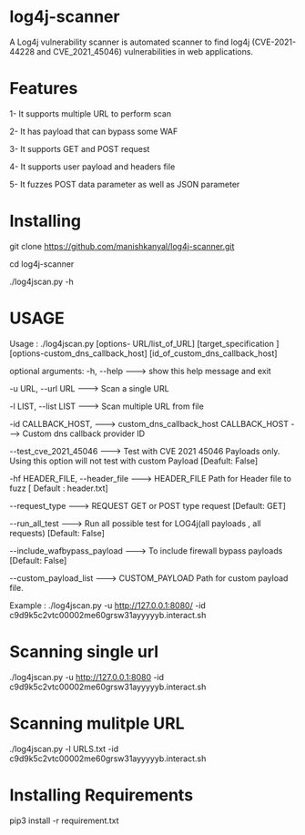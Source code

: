 # log4j-scanner
A Log4j vulnerability scanner is automated scanner to find log4j (CVE-2021-44228 and CVE_2021_45046) vulnerabilities in web applications.


# Features
1- It supports multiple URL to perform scan

2- It has payload that can bypass some WAF

3- It supports GET and POST request

4- It supports user payload and headers file

5- It fuzzes POST data parameter as well as JSON parameter

# Installing 

git clone https://github.com/manishkanyal/log4j-scanner.git

cd log4j-scanner

./log4jscan.py -h

# USAGE

Usage : ./log4jscan.py [options- URL/list_of_URL] [target_specification ] [options-custom_dns_callback_host] [id_of_custom_dns_callback_host]

optional arguments:
  -h, --help                      --->       show this help message and exit
  
  -u URL, --url URL               --->      Scan a single URL
  
  -l LIST, --list LIST            --->  Scan multiple URL from file
  
  -id CALLBACK_HOST,              --->  custom_dns_callback_host CALLBACK_HOST ---> Custom dns callback provider ID
                        
                         
  --test_cve_2021_45046            --->  Test with CVE 2021 45046 Payloads only. Using this option will not test with custom Payload  [Deafult: False]
                        
  -hf HEADER_FILE, --header_file  --->  HEADER_FILE  Path for Header file to fuzz [ Default : header.txt]
                        
  --request_type                  --->  REQUEST GET or POST type request [Default: GET]
                        
  --run_all_test                  --->    Run all possible test for LOG4j(all payloads , all requests) [Default: False]
  
  --include_wafbypass_payload     --->  To include firewall bypass payloads [Default: False]
                        
  --custom_payload_list           --->  CUSTOM_PAYLOAD Path for custom payload file.
                        

Example : ./log4jscan.py -u http://127.0.0.1:8080/ -id c9d9k5c2vtc00002me60grsw31ayyyyyb.interact.sh

# Scanning single url

./log4jscan.py -u http://127.0.0.1:8080 -id c9d9k5c2vtc00002me60grsw31ayyyyyb.interact.sh

# Scanning mulitple URL

./log4jscan.py -l URLS.txt -id c9d9k5c2vtc00002me60grsw31ayyyyyb.interact.sh

# Installing Requirements

pip3 install -r requirement.txt
